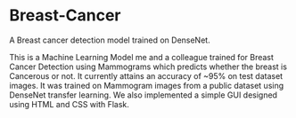 # Breast-Cancer
 A Breast cancer detection model trained on DenseNet.

This is a Machine Learning Model me and a colleague trained for Breast Cancer Detection using Mammograms which predicts whether the breast is Cancerous or not. It currently attains an accuracy of ~95% on test dataset images.
It was trained on Mammogram images from a public dataset using DenseNet transfer learning.
We also implemented a simple GUI designed using HTML and CSS with Flask.
